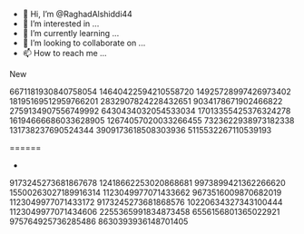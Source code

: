 - 👋 Hi, I’m @RaghadAlshiddi44
- 👀 I’m interested in ...
- 🌱 I’m currently learning ...
- 💞️ I’m looking to collaborate on ...
- 📫 How to reach me ...

New

6671181930840758054
14640422594210558720
14925728997426973402
18195169512959766201
2832907824228432651
9034178671902466822
2759134907556749992
6430434032054533034
17013355425376324278
16194666686033628905
12674057020033266455
7323622938973182338
131738237690524344
3909173618508303936
5115532267110539193


======



- 
9173245273681867678
12418662253020868681
9973899421362266620
15500263027189916314
1123049977071433662
9673516009870682019
1123049977071433172
9173245273681868576
10220634327343100444
1123049977071434606
2255365991834873458
6556156801365022921
975764925736285486
8630393936148701405

<!---
RaghadAlshiddi44/RaghadAlshiddi44 is a ✨ special ✨ repository because its `README.md` (this file) appears on your GitHub profile.
You can click the Preview link to take a look at your changes.
--->
